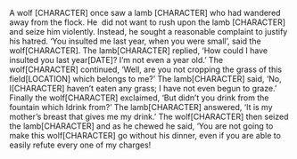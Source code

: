 A wolf [CHARACTER] once saw a lamb [CHARACTER] who had wandered away from the flock. He  did not want to rush upon the lamb [CHARACTER] and seize him  violently. Instead, he sought a reasonable complaint to justify his hatred. ‘You insulted me last year, when you were small’, said the wolf[CHARACTER]. The lamb[CHARACTER] replied, ‘How could I have insulted you last year[DATE]? I’m not even a year old.’ The wolf[CHARACTER] continued, ‘Well, are you not cropping the grass of this field[LOCATION] which belongs to me?’ The lamb[CHARACTER] said, ‘No, I[CHARACTER] haven’t eaten any grass; I have not even begun to graze.’ Finally the wolf[CHARACTER] exclaimed, ‘But didn’t you drink from the fountain which Idrink from?’ The lamb[CHARACTER] answered, ‘It is my mother’s breast that gives me my drink.’ The wolf[CHARACTER] then seized the lamb[CHARACTER] and as he chewed he said, ‘You are not going to make this wolf[CHARACTER] go without his dinner, even if you are able to easily refute every one of my charges!
